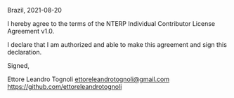 Brazil, 2021-08-20

I hereby agree to the terms of the NTERP Individual Contributor License
Agreement v1.0.

I declare that I am authorized and able to make this agreement and sign this
declaration.

Signed,

Ettore Leandro Tognoli ettoreleandrotognoli@gmail.com https://github.com/ettoreleandrotognoli